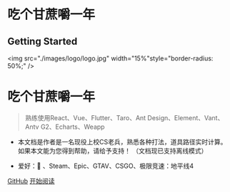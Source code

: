 # 吃个甘蔗嚼一年

## Getting Started

<img src="./images/logo/logo.jpg" width="15%"style="border-radius: 50%;"  />

# 吃个甘蔗嚼一年

> 熟练使用React、Vue、Flutter、Taro、Ant Design、Element、Vant、Antv G2、Echarts、Weapp
- 本文档是作者是一名现役上校CS老兵，熟悉各种打法，道具路径实时计算。如果本文能为您得到帮助，请给予支持！ （文档现已支持离线模式）

* 爱好：🏀 、Steam、Epic、GTAV、CSGO、极限竞速：地平线4

[GitHub](https://github.com/chao325/AnswerQuestion/tree/master)
[开始阅读](README.md)
```
